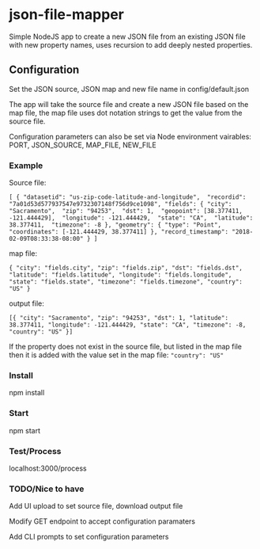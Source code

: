 # json-file-mapper
Simple NodeJS app to create a new JSON file from an existing JSON file with new property names, uses recursion to add deeply nested properties.

## Configuration
Set the JSON source, JSON map and new file name in config/default.json

The app will take the source file and create a new JSON file based on the map file, the map file uses dot notation strings to get the value from the source file.

Configuration parameters can also be set via Node environment vairables: PORT, JSON_SOURCE, MAP_FILE, NEW_FILE

### Example
Source file:

`[
    {
    "datasetid": "us-zip-code-latitude-and-longitude", 
    "recordid": "7a01d53d577937547e9732307148f756d9ce1098",
    "fields": {
        "city": "Sacramento", 
        "zip": "94253", 
        "dst": 1, 
        "geopoint": [38.377411, -121.444429], 
        "longitude": -121.444429, 
        "state": "CA", 
        "latitude": 38.377411, 
        "timezone": -8
    },
    "geometry": {
        "type": "Point", 
        "coordinates": [-121.444429, 38.377411]
    },
    "record_timestamp": "2018-02-09T08:33:38-08:00"
    }
]`

map file:

`{
    "city": "fields.city",
    "zip": "fields.zip",
    "dst": "fields.dst",
    "latitude": "fields.latitude",
    "longitude": "fields.longitude",
    "state": "fields.state",
    "timezone": "fields.timezone",
    "country": "US"
}`

output file:

`[{
	"city": "Sacramento",
	"zip": "94253",
	"dst": 1,
	"latitude": 38.377411,
	"longitude": -121.444429,
	"state": "CA",
	"timezone": -8,
	"country": "US"
}]`


If the property does not exist in the source file, but listed in the map file then it is added with the value set in the map file: `"country": "US"`


### Install
npm install

### Start
npm start

### Test/Process
localhost:3000/process

### TODO/Nice to have
Add UI upload to set source file, download output file

Modify GET endpoint to accept configuration paramaters

Add CLI prompts to set configuration parameters
